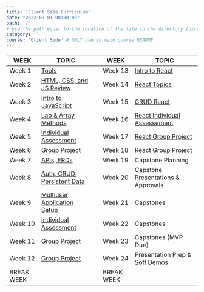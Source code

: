```yaml
---
title: 'Client Side Curriculum'
date: "2022-09-01 08:00:00"
path: '/'
# use the path equal to the location of the file in the directory (directory structure)
category: ''
course: 'Client Side' # ONLY use in main course README
---
```


| WEEK  	|  TOPIC 	                                    || WEEK  	    | TOPIC                                                     |
|---	    |---	                                        |---|---   	    |---   	                                                    |
| Week 1 	| [Tools](week-01)	                        || Week 13   	| [Intro to React](week-13)   	                        |
| Week 2    | [HTML, CSS, and JS Review](week-02)  	|| Week 14  	| [React Topics](week-14)  	                        |
| Week 3    | [Intro to JavaScript](week-03)  	        || Week 15  	| [CRUD React](week-15)  	                            |
| Week 4    | [Lab & Array Methods](week-04)  	        || Week 16  	| [React Individual Assessement](week-16)              |
| Week 5    | [Individual Assessment](week-05)   	    || Week 17  	| [React Group Project](week-17-18)  	                |
| Week 6    | [Group Project](week-06) 	            || Week 18  	| [React Group Project](week-17-18)  	                |
| Week 7    | [APIs, ERDs](week-07)  	                || Week 19  	| Capstone Planning 	                    |
| Week 8    | [Auth, CRUD, Persistent Data](week-08)   || Week 20  	| Capstone Presentations & Approvals	    |
| Week 9    | [Multiuser Application Setup](week-09)   || Week 21  	| Capstones	                        |
| Week 10   | [Individual Assessment](week-10)  	    || Week 22  	| Capstones  	                        |
| Week 11   | [Group Project](week-11-12)  	        || Week 23  	| Capstones  (MVP Due)  	            |
| Week 12   | [Group Project](week-11-12)  	        || Week 24  	| Presentation Prep & Soft Demos       |
| BREAK WEEK|                                               || BREAK WEEK                                                               ||
